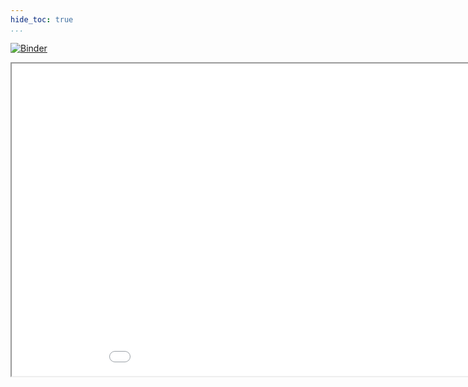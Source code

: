 ```yaml
---
hide_toc: true
...
```


[![Binder](https://mybinder.org/badge_logo.svg)](https://mybinder.org/v2/gh/claudioperez/elle-gallery/master)

<iframe width="1000" height="500" marginheight="0" marginwidth="0" src="../presentation.html">
  Fallback text here for unsupporting browsers, of which there are scant few.
</iframe>



